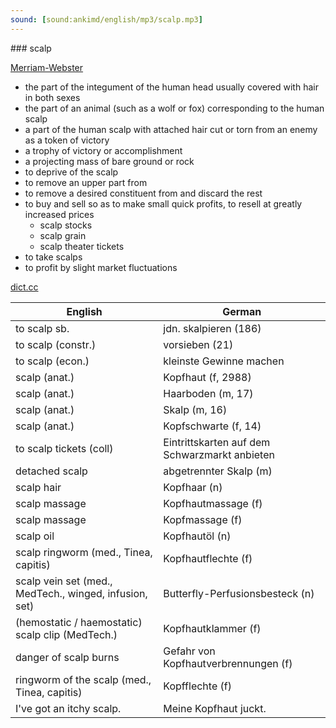```yaml
---
sound: [sound:ankimd/english/mp3/scalp.mp3]
---
```


\### scalp

[Merriam-Webster](https://www.merriam-webster.com/dictionary/scalp)

- the part of the integument of the human head usually covered with hair in both sexes
- the part of an animal (such as a wolf or fox) corresponding to the human scalp
- a part of the human scalp with attached hair cut or torn from an enemy as a token of victory
- a trophy of victory or accomplishment
- a projecting mass of bare ground or rock
- to deprive of the scalp
- to remove an upper part from
- to remove a desired constituent from and discard the rest
- to buy and sell so as to make small quick profits, to resell at greatly increased prices
    - scalp stocks
    - scalp grain
    - scalp theater tickets
- to take scalps
- to profit by slight market fluctuations

[dict.cc](https://www.dict.cc/scalp)

| English        | German       |
| -------------- | ------------ |
| to scalp sb. | jdn. skalpieren (186) |
| to scalp (constr.) | vorsieben (21) |
| to scalp (econ.) | kleinste Gewinne machen |
| scalp (anat.) | Kopfhaut (f, 2988) |
| scalp (anat.) | Haarboden (m, 17) |
| scalp (anat.) | Skalp (m, 16) |
| scalp (anat.) | Kopfschwarte (f, 14) |
| to scalp tickets (coll) | Eintrittskarten auf dem Schwarzmarkt anbieten |
| detached scalp | abgetrennter Skalp (m) |
| scalp hair | Kopfhaar (n) |
| scalp massage | Kopfhautmassage (f) |
| scalp massage | Kopfmassage (f) |
| scalp oil | Kopfhautöl (n) |
| scalp ringworm (med., Tinea, capitis) | Kopfhautflechte (f) |
| scalp vein set (med., MedTech., winged, infusion, set) | Butterfly-Perfusionsbesteck (n) |
| (hemostatic / haemostatic) scalp clip (MedTech.) | Kopfhautklammer (f) |
| danger of scalp burns | Gefahr von Kopfhautverbrennungen (f) |
| ringworm of the scalp (med., Tinea, capitis) | Kopfflechte (f) |
| I've got an itchy scalp. | Meine Kopfhaut juckt. |
